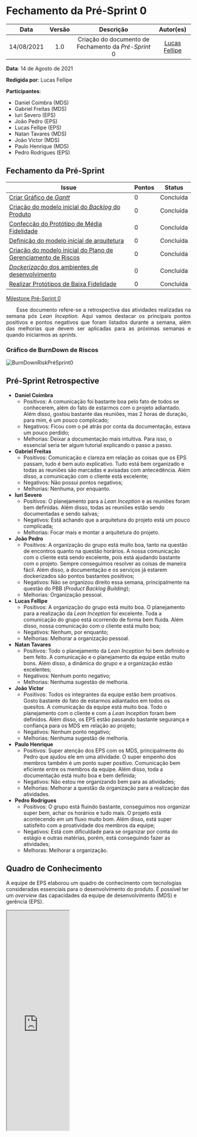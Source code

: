 # Fechamento da Pré-Sprint 0

|    Data    | Versão |         Descrição         |           Autor(es)           |
| :--------: | :----: | :-----------------------: | :---------------------------: |
| 14/08/2021 |  1.0   | Criação do documento de Fechamento da *Pré-Sprint* 0 | [Lucas Fellipe](https://github.com/lucasfcm9) |

**Data**: 14 de Agosto de 2021

**Redigida por**: Lucas Fellipe

**Participantes**:
* Daniel Coimbra (MDS)
* Gabriel Freitas (MDS)
* Iuri Severo (EPS)
* João Pedro (EPS)
* Lucas Fellipe (EPS)
* Natan Tavares (MDS)
* João Victor (MDS)
* Paulo Henrique (MDS)
* Pedro Rodrigues (EPS)

## Fechamento da Pré-Sprint

| Issue | Pontos | Status |
| ----- | ------ | ------ |
| [Criar Gráfico de *Gantt*](https://github.com/fga-eps-mds/2021.1-Pro-Especies-Docs/issues/24) | 0 | Concluída |
| [Criação do modelo inicial do *Backlog* do Produto](https://github.com/fga-eps-mds/2021.1-Pro-Especies-Docs/issues/21) | 0 | Concluída |
| [Confecção do Protótipo de Média Fidelidade](https://github.com/fga-eps-mds/2021.1-Pro-Especies-Docs/issues/27) | 0 | Concluída |
| [Definição do modelo inicial de arquitetura](https://github.com/fga-eps-mds/2021.1-Pro-Especies-Docs/issues/19) | 0 | Concluída |
| [Criação do modelo inicial do Plano de Gerenciamento de Riscos](https://github.com/fga-eps-mds/2021.1-Pro-Especies-Docs/issues/23) | 0 | Concluída |
| [*Dockerização* dos ambientes de desenvolvimento](https://github.com/fga-eps-mds/2021.1-Pro-Especies-Docs/issues/20) | 0 | Concluída |
| [Realizar Protótipos de Baixa Fidelidade](https://github.com/fga-eps-mds/2021.1-Pro-Especies-Docs/issues/17) | 0 | Concluída |

[Milestone Pré-Sprint 0](https://github.com/fga-eps-mds/2021.1-Pro-Especies-Docs/milestone/2?closed=1)

<p align="justify"> &emsp;&emsp;Esse documento refere-se a retrospectiva das atividades realizadas na semana pós <i>Lean Inception</i>. Aqui vamos destacar os principais pontos positivos e pontos negativos que foram listados durante a semana, além das melhorias que devem ser aplicadas para as próximas semanas e quando iniciarmos as <i>sprints</i>.</p>

### Gráfico de BurnDown de Riscos
![BurnDownRiskPréSprint0](../../Assets/Images/RiskBurnDownCharts/RiskBurnDownPréSprint0.png)

## Pré-Sprint Retrospective

* **Daniel Coimbra**
    * Positivos: A comunicação foi bastante boa pelo fato de todos se conhecerem, além do fato de estarmos com o projeto adiantado. Além disso, gostou bastante das reuniões, mas 2 horas de duração, para mim, é um pouco complicado;
    * Negativos: Ficou com o pé atrás por conta da documentação, estava um pouco perdido;
    * Melhorias: Deixar a documentação mais intuitiva. Para isso, o essencial seria ter algum tutorial explicando o passo a passo.
* **Gabriel Freitas**
    * Positivos: Comunicação e clareza em relação as coisas que os EPS passam, tudo é bem auto explicativo. Tudo está bem organizado e todas as reuniões são marcadas e avisadas com antecedência. Além disso, a comunicação com o cliente está excelente;
    * Negativos: Não possui pontos negativos;
    * Melhorias: Nenhuma, por enquanto.
* **Iuri Severo**
    * Positivos: O planejamento para a *Lean Inception* e as reuniões foram bem definidas. Além disso, todas as reuniões estão sendo documentadas e sendo salvas;
    * Negativos: Está achando que a arquitetura do projeto está um pouco complicada;
    * Melhorias: Focar mais e montar a arquitetura do projeto.
* **João Pedro**
    * Positivos: A organização do grupo está muito boa, tanto na questão de encontros quanto na questão horários. A nossa comunicação com o cliente está sendo excelente, pois está ajudando bastante com o projeto. Sempre conseguimos resolver as coisas de maneira fácil. Além disso, a documentação e os serviços já estarem dockerizados são pontos bastantes positivos;
    * Negativos: Não se organizou direito essa semana, principalmente na questão do PBB (*Product Backlog Building*);
    * Melhorias: Organização pessoal.
* **Lucas Fellipe**
    * Positivos: A organização do grupo está muito boa. O planejamento para a realização da *Lean Inception* foi excelente. Toda a comunicação do grupo está ocorrendo de forma bem fluida. Além disso, nossa comunicação com o cliente está muito boa;
    * Negativos: Nenhum, por enquanto;
    * Melhorias: Melhorar a organização pessoal.
* **Natan Tavares**
    * Positivos: Todo o planejamento da *Lean Inception* foi bem definido e bem feito. A comunicação e o planejamento da equipe estão muito bons. Além disso, a dinâmica do grupo e a organização estão excelentes;
    * Negativos: Nenhum ponto negativo;
    * Melhorias: Nenhuma sugestão de melhoria.
* **João Victor**
    * Positivos: Todos os integrantes da equipe estão bem proativos. Gosto bastante do fato de estarmos adiantados em todos os quesitos. A comunicação da equipe está muito boa. Todo o planejamento com o cliente e com a *Lean Inception* foram bem definidos. Além disso, os EPS estão passando bastante segurança e confiança para os MDS em relação ao projeto;
    * Negativos: Nenhum ponto negativo;
    * Melhorias: Nenhuma sugestão de melhoria.
* **Paulo Henrique**
    * Positivos: Super atenção dos EPS com os MDS, principalmente do Pedro que ajudou ele em uma atividade. O super empenho dos membros também é um ponto super positivo. Comunicação bem eficiente entre os membros da equipe. Além disso, toda a documentação está muito boa e bem definida;
    * Negativos: Não estou me organizando bem para as atividades;
    * Melhorias: Melhorar a questão da organização para a realização das atividades.
* **Pedro Rodrigues**
    * Positivos: O grupo está fluindo bastante, conseguimos nos organizar super bem, achar os horários e tudo mais. O projeto está acontecendo em um fluxo muito bom. Além disso, está super satisfeito com a proatividade dos membros da equipe;
    * Negativos: Está com dificuldade para se organizar por conta do estágio e outras matérias, porém, está conseguindo fazer as atividades;
    * Melhoras: Melhorar a organização.

## Quadro de Conhecimento
A equipe de EPS elaborou um quadro de conhecimento com tecnologias consideradas essenciais para o desenvolvimento do produto. É possível ter um *overview* das capacidades da equipe de desenvolvimento (MDS) e gerência (EPS).
<iframe src="https://docs.google.com/spreadsheets/d/e/2PACX-1vSHxsHZdF7aMhOiXfcXzaHDSFw3ABg2JLZFkUhKZ2YRlrnpeho33t196CHZIWyUXhRp2-MjVymqEp4a/pubhtml"
width="170px" height="600px"></iframe>